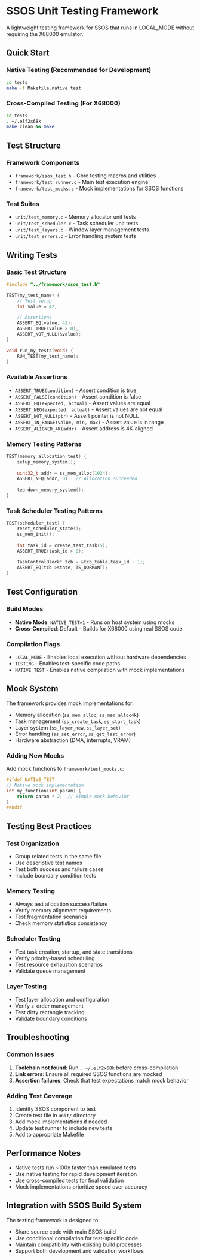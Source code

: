 # SSOS Unit Testing Framework

A lightweight testing framework for SSOS that runs in LOCAL_MODE without requiring the X68000 emulator.

## Quick Start

### Native Testing (Recommended for Development)
```bash
cd tests
make -f Makefile.native test
```

### Cross-Compiled Testing (For X68000)
```bash
cd tests
. ~/.elf2x68k
make clean && make
```

## Test Structure

### Framework Components
- `framework/ssos_test.h` - Core testing macros and utilities
- `framework/test_runner.c` - Main test execution engine
- `framework/test_mocks.c` - Mock implementations for SSOS functions

### Test Suites
- `unit/test_memory.c` - Memory allocator unit tests
- `unit/test_scheduler.c` - Task scheduler unit tests  
- `unit/test_layers.c` - Window layer management tests
- `unit/test_errors.c` - Error handling system tests

## Writing Tests

### Basic Test Structure
```c
#include "../framework/ssos_test.h"

TEST(my_test_name) {
    // Test setup
    int value = 42;
    
    // Assertions
    ASSERT_EQ(value, 42);
    ASSERT_TRUE(value > 0);
    ASSERT_NOT_NULL(&value);
}

void run_my_tests(void) {
    RUN_TEST(my_test_name);
}
```

### Available Assertions
- `ASSERT_TRUE(condition)` - Assert condition is true
- `ASSERT_FALSE(condition)` - Assert condition is false
- `ASSERT_EQ(expected, actual)` - Assert values are equal
- `ASSERT_NEQ(expected, actual)` - Assert values are not equal
- `ASSERT_NOT_NULL(ptr)` - Assert pointer is not NULL
- `ASSERT_IN_RANGE(value, min, max)` - Assert value is in range
- `ASSERT_ALIGNED_4K(addr)` - Assert address is 4K-aligned

### Memory Testing Patterns
```c
TEST(memory_allocation_test) {
    setup_memory_system();
    
    uint32_t addr = ss_mem_alloc(1024);
    ASSERT_NEQ(addr, 0);  // Allocation succeeded
    
    teardown_memory_system();
}
```

### Task Scheduler Testing Patterns  
```c
TEST(scheduler_test) {
    reset_scheduler_state();
    ss_mem_init();
    
    int task_id = create_test_task(5);
    ASSERT_TRUE(task_id > 0);
    
    TaskControlBlock* tcb = &tcb_table[task_id - 1];
    ASSERT_EQ(tcb->state, TS_DORMANT);
}
```

## Test Configuration

### Build Modes
- **Native Mode**: `NATIVE_TEST=1` - Runs on host system using mocks
- **Cross-Compiled**: Default - Builds for X68000 using real SSOS code

### Compilation Flags
- `LOCAL_MODE` - Enables local execution without hardware dependencies
- `TESTING` - Enables test-specific code paths
- `NATIVE_TEST` - Enables native compilation with mock implementations

## Mock System

The framework provides mock implementations for:
- Memory allocation (`ss_mem_alloc`, `ss_mem_alloc4k`)
- Task management (`ss_create_task`, `ss_start_task`)
- Layer system (`ss_layer_new`, `ss_layer_set`)
- Error handling (`ss_set_error`, `ss_get_last_error`)
- Hardware abstraction (DMA, interrupts, VRAM)

### Adding New Mocks
Add mock functions to `framework/test_mocks.c`:
```c
#ifdef NATIVE_TEST
// Native mock implementation
int my_function(int param) {
    return param * 2;  // Simple mock behavior
}
#endif
```

## Testing Best Practices

### Test Organization
- Group related tests in the same file
- Use descriptive test names
- Test both success and failure cases
- Include boundary condition tests

### Memory Testing
- Always test allocation success/failure
- Verify memory alignment requirements
- Test fragmentation scenarios
- Check memory statistics consistency

### Scheduler Testing  
- Test task creation, startup, and state transitions
- Verify priority-based scheduling
- Test resource exhaustion scenarios
- Validate queue management

### Layer Testing
- Test layer allocation and configuration
- Verify z-order management
- Test dirty rectangle tracking
- Validate boundary conditions

## Troubleshooting

### Common Issues
1. **Toolchain not found**: Run `. ~/.elf2x68k` before cross-compilation
2. **Link errors**: Ensure all required SSOS functions are mocked
3. **Assertion failures**: Check that test expectations match mock behavior

### Adding Test Coverage
1. Identify SSOS component to test
2. Create test file in `unit/` directory
3. Add mock implementations if needed
4. Update test runner to include new tests
5. Add to appropriate Makefile

## Performance Notes
- Native tests run ~100x faster than emulated tests
- Use native testing for rapid development iteration
- Use cross-compiled tests for final validation
- Mock implementations prioritize speed over accuracy

## Integration with SSOS Build System
The testing framework is designed to:
- Share source code with main SSOS build
- Use conditional compilation for test-specific code
- Maintain compatibility with existing build processes
- Support both development and validation workflows